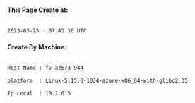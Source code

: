 
   
#### This Page Create at:

```bash

2023-03-25 - 07:43:30 UTC

```

#### Create By Machine:

```bash

Host Name : fv-az573-944

platform  : Linux-5.15.0-1034-azure-x86_64-with-glibc2.35

Ip Local  : 10.1.0.5

```

